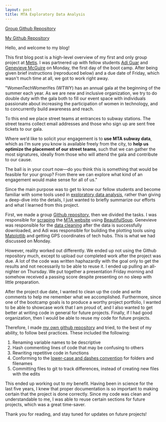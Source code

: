 ```yaml
---
layout: post
title: MTA Exploratory Data Analysis
---
```


[Group Github Repository](https://github.com/metis-sf-spring-2019-project-1/MTA_Data_Analysis)

[My Github Repository](https://github.com/harrisonized/mta)



Hello, and welcome to my blog!

This first blog post is a high-level overview of my first and only group project at [Metis](https://www.thisismetis.com/). I was partnered up with fellow students [Adi Guar](https://www.linkedin.com/in/gaur1/) and [Genevieve McGuire](https://www.linkedin.com/in/genevieve-mcguire/) on Monday, the first day of the boot camp. After being given brief instructions (reproduced below) and a due date of Friday, which wasn't much time at all, we got to work right away.



"WomenTechWomenYes (WTWY) has an annual gala at the beginning of the summer each year. As we are new and inclusive organization, we try to do double duty with the gala both to fill our event space with individuals passionate about increasing the participation of women in technology, and to concurrently build awareness and reach.

To this end we place street teams at entrances to subway stations. The street teams collect email addresses and those who sign up are sent free tickets to our gala.

Where we’d like to solicit your engagement is to **use MTA subway data**, which as I’m sure you know is available freely from the city, to **help us optimize the placement of our street teams**, such that we can gather the most signatures, ideally from those who will attend the gala and contribute to our cause.

The ball is in your court now—do you think this is something that would be feasible for your group? From there we can explore what kind of an engagement would make sense for all of us."



Since the main purpose was to get to know our fellow students and become familiar with some tools used in [exploratory data analysis](https://en.wikipedia.org/wiki/Exploratory_data_analysis), rather than giving a deep-dive into the details, I just wanted to briefly summarize our efforts and what I learned from this project.

First, we made a group [Github repository](https://github.com/metis-sf-spring-2019-project-1/MTA_Data_Analysis), then we divided the tasks. I was responsible for [scraping](https://en.wikipedia.org/wiki/Web_scraping) the [MTA website](http://web.mta.info/developers/turnstile.html) using [BeautifulSoup](https://www.crummy.com/software/BeautifulSoup/bs4/doc/). Genevieve was responsible for the [data cleaning](https://en.wikipedia.org/wiki/Data_cleansing) after the data is successfully downloaded, and Adi was responsible for building the plotting tools using [Matplotlib](https://matplotlib.org/) and getting GPS coordinates of tech hubs. This is what we had discussed on Monday.

However, reality worked out differently. We ended up not using the Github repository much, except to upload our completed work after the project was due. A lot of the code was written haphazardly with the goal only to get the results and not necessarily to be able to reuse it. I ended up pulling an all-nighter on Thursday. We put together a presentation Friday morning and somehow received a passing score despite presenting on no sleep with little preparation.

After the project due date, I wanted to clean up the code and write comments to help me remember what we accomplished. Furthermore, since one of the bootcamp goals is to produce a worthy project portfolio, I wanted to be able to showcase work that I am proud of, and I also wanted to get better at writing code in general for future projects. Finally, if I had good organization, then I would be able to reuse my code for future projects.

Therefore, I made [my own github repository](https://github.com/harrisonized/mta) and tried, to the best of my ability, to follow best practices. These included the following:

1. Renaming variable names to be descriptive
2. Hash commenting lines of code that may be confusing to others
3. Rewriting repetitive code in functions
4. Conforming to the [lower-case and dashes convention](https://jjloomis.gitbooks.io/file-and-folder-management/content/file-and-folder-naming-conventions.html) for folders and filenames
5. Committing files to git to track differences, instead of creating new files with the edits

This ended up working out to my benefit. Having been in science for the last five years, I knew that proper documentation is so important to making certain that the project is done correctly. Since my code was clean and understandable to me, I was able to reuse certain sections for future projects, which was a great time-saver.

Thank you for reading, and stay tuned for updates on future projects!